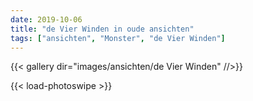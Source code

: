 ```yaml
---
date: 2019-10-06
title: "de Vier Winden in oude ansichten"
tags: ["ansichten", "Monster", "de Vier Winden"]
---
```

{{< gallery dir="images/ansichten/de Vier Winden" //>}}

{{< load-photoswipe >}}